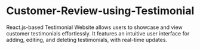 # Customer-Review-using-Testimonial
React.js-based Testimonial Website allows users to showcase and view customer testimonials effortlessly. It features an intuitive user interface for adding, editing, and deleting testimonials, with real-time updates.
